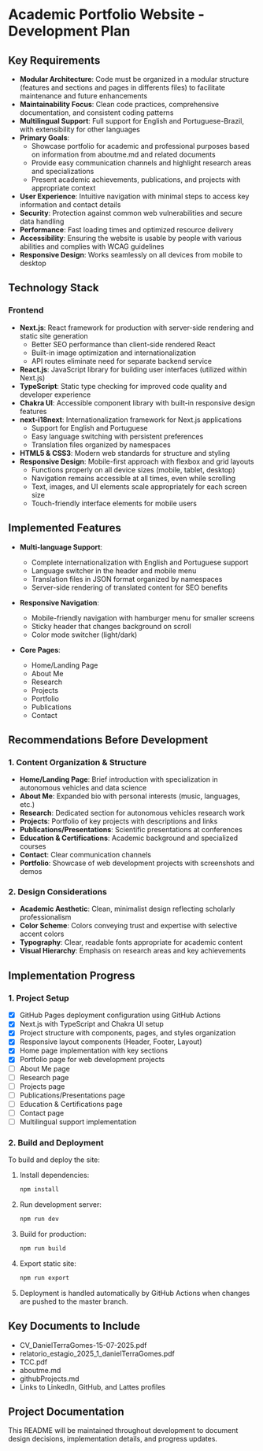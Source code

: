 # Academic Portfolio Website - Development Plan

## Key Requirements

- **Modular Architecture**: Code must be organized in a modular structure (features and sections and pages in differents files) to facilitate maintenance and future enhancements
- **Maintainability Focus**: Clean code practices, comprehensive documentation, and consistent coding patterns
- **Multilingual Support**: Full support for English and Portuguese-Brazil, with extensibility for other languages
- **Primary Goals**:
  - Showcase portfolio for academic and professional purposes based on information from aboutme.md and related documents
  - Provide easy communication channels and highlight research areas and specializations
  - Present academic achievements, publications, and projects with appropriate context
- **User Experience**: Intuitive navigation with minimal steps to access key information and contact details
- **Security**: Protection against common web vulnerabilities and secure data handling
- **Performance**: Fast loading times and optimized resource delivery
- **Accessibility**: Ensuring the website is usable by people with various abilities and complies with WCAG guidelines
- **Responsive Design**: Works seamlessly on all devices from mobile to desktop

## Technology Stack

### Frontend

- **Next.js**: React framework for production with server-side rendering and static site generation
  - Better SEO performance than client-side rendered React
  - Built-in image optimization and internationalization
  - API routes eliminate need for separate backend service
- **React.js**: JavaScript library for building user interfaces (utilized within Next.js)
- **TypeScript**: Static type checking for improved code quality and developer experience
- **Chakra UI**: Accessible component library with built-in responsive design features
- **next-i18next**: Internationalization framework for Next.js applications
  - Support for English and Portuguese
  - Easy language switching with persistent preferences
  - Translation files organized by namespaces
- **HTML5 & CSS3**: Modern web standards for structure and styling
- **Responsive Design**: Mobile-first approach with flexbox and grid layouts
  - Functions properly on all device sizes (mobile, tablet, desktop)
  - Navigation remains accessible at all times, even while scrolling
  - Text, images, and UI elements scale appropriately for each screen size
  - Touch-friendly interface elements for mobile users

## Implemented Features

- **Multi-language Support**:
  - Complete internationalization with English and Portuguese support
  - Language switcher in the header and mobile menu
  - Translation files in JSON format organized by namespaces
  - Server-side rendering of translated content for SEO benefits

- **Responsive Navigation**:
  - Mobile-friendly navigation with hamburger menu for smaller screens
  - Sticky header that changes background on scroll
  - Color mode switcher (light/dark)

- **Core Pages**:
  - Home/Landing Page
  - About Me
  - Research
  - Projects
  - Portfolio
  - Publications
  - Contact

## Recommendations Before Development

### 1. Content Organization & Structure

- **Home/Landing Page**: Brief introduction with specialization in autonomous vehicles and data science
- **About Me**: Expanded bio with personal interests (music, languages, etc.)
- **Research**: Dedicated section for autonomous vehicles research work
- **Projects**: Portfolio of key projects with descriptions and links
- **Publications/Presentations**: Scientific presentations at conferences
- **Education & Certifications**: Academic background and specialized courses
- **Contact**: Clear communication channels
- **Portfolio**: Showcase of web development projects with screenshots and demos

### 2. Design Considerations

- **Academic Aesthetic**: Clean, minimalist design reflecting scholarly professionalism
- **Color Scheme**: Colors conveying trust and expertise with selective accent colors
- **Typography**: Clear, readable fonts appropriate for academic content
- **Visual Hierarchy**: Emphasis on research areas and key achievements

## Implementation Progress

### 1. Project Setup

- [x] GitHub Pages deployment configuration using GitHub Actions
- [x] Next.js with TypeScript and Chakra UI setup
- [x] Project structure with components, pages, and styles organization
- [x] Responsive layout components (Header, Footer, Layout)
- [x] Home page implementation with key sections
- [x] Portfolio page for web development projects
- [ ] About Me page
- [ ] Research page
- [ ] Projects page
- [ ] Publications/Presentations page
- [ ] Education & Certifications page
- [ ] Contact page
- [ ] Multilingual support implementation

### 2. Build and Deployment

To build and deploy the site:

1. Install dependencies:

   ```bash
   npm install
   ```

2. Run development server:

   ```bash
   npm run dev
   ```

3. Build for production:

   ```bash
   npm run build
   ```

4. Export static site:

   ```bash
   npm run export
   ```

5. Deployment is handled automatically by GitHub Actions when changes are pushed to the master branch.

## Key Documents to Include

- CV_DanielTerraGomes-15-07-2025.pdf
- relatorio_estagio_2025_1_danielTerraGomes.pdf
- TCC.pdf
- aboutme.md
- githubProjects.md
- Links to LinkedIn, GitHub, and Lattes profiles

## Project Documentation

This README will be maintained throughout development to document design decisions, implementation details, and progress updates.
